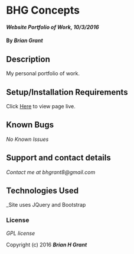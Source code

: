 # BHG Concepts

#### _Website Portfolio of Work, 10/3/2016_

#### By _**Brian Grant**_

## Description

My personal portfolio of work. 

## Setup/Installation Requirements

Click <a href="http://www.bhgconcepts.com">Here</a> to view page live.

## Known Bugs

_No Known Issues_

## Support and contact details

_Contact me at bhgrant8@gmail.com_

## Technologies Used

_Site uses JQuery and Bootstrap

### License

*GPL license*

Copyright (c) 2016 **_Brian H Grant_**
